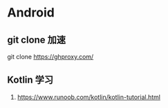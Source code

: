 # Android
## git clone 加速
git clone https://ghproxy.com/

## Kotlin 学习
1. https://www.runoob.com/kotlin/kotlin-tutorial.html
